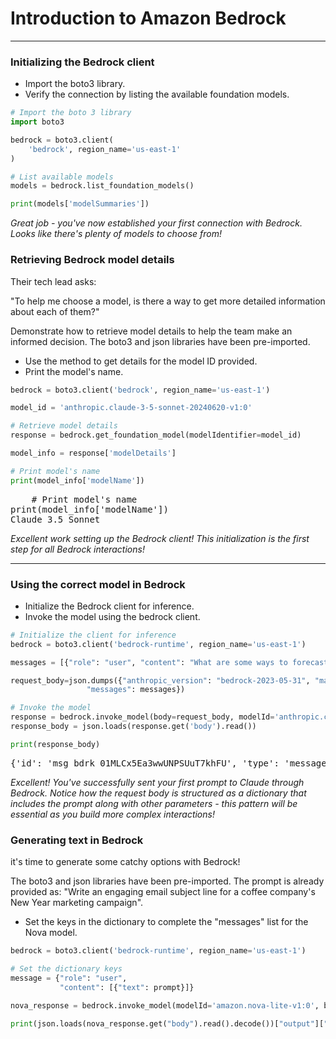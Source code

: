# Introduction to Amazon Bedrock
---
### Initializing the Bedrock client
* Import the boto3 library.
* Verify the connection by listing the available foundation models.
```python
# Import the boto 3 library
import boto3

bedrock = boto3.client(
    'bedrock', region_name='us-east-1'
)

# List available models
models = bedrock.list_foundation_models()

print(models['modelSummaries'])
```
*Great job - you've now established your first connection with Bedrock. Looks like there's plenty of models to choose from!*
### Retrieving Bedrock model details
Their tech lead asks:

"To help me choose a model, is there a way to get more detailed information about each of them?"

Demonstrate how to retrieve model details to help the team make an informed decision. The boto3 and json libraries have been pre-imported.
* Use the method to get details for the model ID provided.
* Print the model's name.
```python
bedrock = boto3.client('bedrock', region_name='us-east-1')

model_id = 'anthropic.claude-3-5-sonnet-20240620-v1:0'

# Retrieve model details
response = bedrock.get_foundation_model(modelIdentifier=model_id)

model_info = response['modelDetails']

# Print model's name
print(model_info['modelName'])
```
<pre>
    # Print model's name
print(model_info['modelName'])
Claude 3.5 Sonnet
</pre>
    
*Excellent work setting up the Bedrock client! This initialization is the first step for all Bedrock interactions!*

---
### Using the correct model in Bedrock
* Initialize the Bedrock client for inference.
* Invoke the model using the bedrock client.
```python
# Initialize the client for inference
bedrock = boto3.client('bedrock-runtime', region_name='us-east-1')

messages = [{"role": "user", "content": "What are some ways to forecast customer demand?"}]

request_body=json.dumps({"anthropic_version": "bedrock-2023-05-31", "max_tokens": 20,
                 "messages": messages})  

# Invoke the model
response = bedrock.invoke_model(body=request_body, modelId='anthropic.claude-3-5-sonnet-20240620-v1:0')
response_body = json.loads(response.get('body').read())

print(response_body)
```
<pre>{'id': 'msg_bdrk_01MLCx5Ea3wwUNPSUuT7khFU', 'type': 'message', 'role': 'assistant', 'model': 'claude-3-5-sonnet-20240620', 'content': [{'type': 'text', 'text': 'Forecasting customer demand is crucial for businesses to plan their operations, inventory, and resources effectively.'}], 'stop_reason': 'max_tokens', 'stop_sequence': None, 'usage': {'input_tokens': 16, 'output_tokens': 20}}
</pre>

*Excellent! You've successfully sent your first prompt to Claude through Bedrock. Notice how the request body is structured as a dictionary that includes the prompt along with other parameters - this pattern will be essential as you build more complex interactions!*

### Generating text in Bedrock
 it's time to generate some catchy options with Bedrock!

The boto3 and json libraries have been pre-imported. The prompt is already provided as: "Write an engaging email subject line for a coffee company's New Year marketing campaign".
* Set the keys in the dictionary to complete the "messages" list for the Nova model.
```python
bedrock = boto3.client('bedrock-runtime', region_name='us-east-1')

# Set the dictionary keys
message = {"role": "user",
           "content": [{"text": prompt}]}

nova_response = bedrock.invoke_model(modelId='amazon.nova-lite-v1:0', body=json.dumps({"messages": [message]}))

print(json.loads(nova_response.get("body").read().decode())["output"]["message"]["content"][0]["text"])
```
